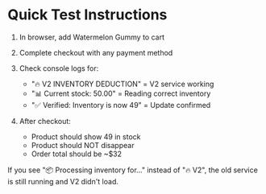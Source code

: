 # Quick Test Instructions

1. In browser, add Watermelon Gummy to cart
2. Complete checkout with any payment method
3. Check console logs for:
   - "🔥 V2 INVENTORY DEDUCTION" = V2 service working
   - "📊 Current stock: 50.00" = Reading correct inventory
   - "✅ Verified: Inventory is now 49" = Update confirmed

4. After checkout:
   - Product should show 49 in stock
   - Product should NOT disappear
   - Order total should be ~$32

If you see "📦 Processing inventory for..." instead of "🔥 V2", 
the old service is still running and V2 didn't load.
